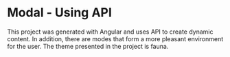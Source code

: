 # Modal - Using API

This project was generated with Angular and uses API to create dynamic content. In addition, there are modes that form a more pleasant environment for the user. The theme presented in the project is fauna.
